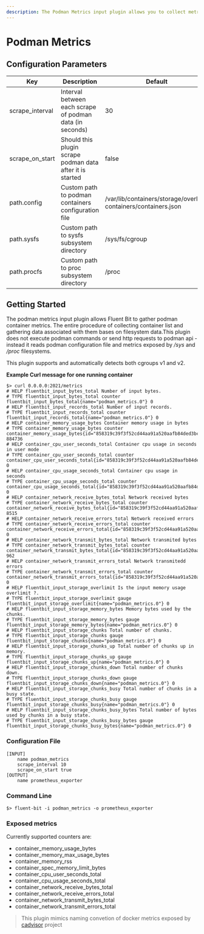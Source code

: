 ```yaml
---
description: The Podman Metrics input plugin allows you to collect metrics from podman containers, so they can be exposed later as, for example, Prometheus counters and gauges.
---
```


# Podman Metrics

## Configuration Parameters

| **Key**           | Description                                                | Default                                                        |
| ----------------- | ---------------------------------------------------------- | -------------------------------------------------------------- |
| scrape_interval   | Interval between each scrape of podman data (in seconds)   | 30                                                             |
| scrape_on_start   | Should this plugin scrape podman data after it is started  | false                                                          |
| path.config       | Custom path to podman containers configuration file        | /var/lib/containers/storage/overlay-containers/containers.json |
| path.sysfs        | Custom path to sysfs subsystem directory                   | /sys/fs/cgroup                                                 |
| path.procfs       | Custom path to proc subsystem directory                    | /proc                                                          |

## Getting Started

The podman metrics input plugin allows Fluent Bit to gather podman container metrics. The entire procedure of collecting container list and gathering data associated with them bases on filesystem data.This plugin does not execute podman commands or send http requests to podman api - instead it reads podman configuration file and metrics exposed by */sys* and */proc* filesystems.

This plugin supports and automatically detects both cgroups v1 and v2.

**Example Curl message for one running container**

```
$> curl 0.0.0.0:2021/metrics
# HELP fluentbit_input_bytes_total Number of input bytes.
# TYPE fluentbit_input_bytes_total counter
fluentbit_input_bytes_total{name="podman_metrics.0"} 0
# HELP fluentbit_input_records_total Number of input records.
# TYPE fluentbit_input_records_total counter
fluentbit_input_records_total{name="podman_metrics.0"} 0
# HELP container_memory_usage_bytes Container memory usage in bytes
# TYPE container_memory_usage_bytes counter
container_memory_usage_bytes{id="858319c39f3f52cd44aa91a520aafb84ded3bc4b4a1e04130ccf87043149bbbf",name="blissful_wescoff",image="docker.io/library/ubuntu:latest"} 884736
# HELP container_cpu_user_seconds_total Container cpu usage in seconds in user mode
# TYPE container_cpu_user_seconds_total counter
container_cpu_user_seconds_total{id="858319c39f3f52cd44aa91a520aafb84ded3bc4b4a1e04130ccf87043149bbbf",name="blissful_wescoff",image="docker.io/library/ubuntu:latest"} 0
# HELP container_cpu_usage_seconds_total Container cpu usage in seconds
# TYPE container_cpu_usage_seconds_total counter
container_cpu_usage_seconds_total{id="858319c39f3f52cd44aa91a520aafb84ded3bc4b4a1e04130ccf87043149bbbf",name="blissful_wescoff",image="docker.io/library/ubuntu:latest"} 0
# HELP container_network_receive_bytes_total Network received bytes
# TYPE container_network_receive_bytes_total counter
container_network_receive_bytes_total{id="858319c39f3f52cd44aa91a520aafb84ded3bc4b4a1e04130ccf87043149bbbf",name="blissful_wescoff",image="docker.io/library/ubuntu:latest",interface="eth0"} 8515
# HELP container_network_receive_errors_total Network received errors
# TYPE container_network_receive_errors_total counter
container_network_receive_errors_total{id="858319c39f3f52cd44aa91a520aafb84ded3bc4b4a1e04130ccf87043149bbbf",name="blissful_wescoff",image="docker.io/library/ubuntu:latest",interface="eth0"} 0
# HELP container_network_transmit_bytes_total Network transmited bytes
# TYPE container_network_transmit_bytes_total counter
container_network_transmit_bytes_total{id="858319c39f3f52cd44aa91a520aafb84ded3bc4b4a1e04130ccf87043149bbbf",name="blissful_wescoff",image="docker.io/library/ubuntu:latest",interface="eth0"} 962
# HELP container_network_transmit_errors_total Network transmitedd errors
# TYPE container_network_transmit_errors_total counter
container_network_transmit_errors_total{id="858319c39f3f52cd44aa91a520aafb84ded3bc4b4a1e04130ccf87043149bbbf",name="blissful_wescoff",image="docker.io/library/ubuntu:latest",interface="eth0"} 0
# HELP fluentbit_input_storage_overlimit Is the input memory usage overlimit ?.
# TYPE fluentbit_input_storage_overlimit gauge
fluentbit_input_storage_overlimit{name="podman_metrics.0"} 0
# HELP fluentbit_input_storage_memory_bytes Memory bytes used by the chunks.
# TYPE fluentbit_input_storage_memory_bytes gauge
fluentbit_input_storage_memory_bytes{name="podman_metrics.0"} 0
# HELP fluentbit_input_storage_chunks Total number of chunks.
# TYPE fluentbit_input_storage_chunks gauge
fluentbit_input_storage_chunks{name="podman_metrics.0"} 0
# HELP fluentbit_input_storage_chunks_up Total number of chunks up in memory.
# TYPE fluentbit_input_storage_chunks_up gauge
fluentbit_input_storage_chunks_up{name="podman_metrics.0"} 0
# HELP fluentbit_input_storage_chunks_down Total number of chunks down.
# TYPE fluentbit_input_storage_chunks_down gauge
fluentbit_input_storage_chunks_down{name="podman_metrics.0"} 0
# HELP fluentbit_input_storage_chunks_busy Total number of chunks in a busy state.
# TYPE fluentbit_input_storage_chunks_busy gauge
fluentbit_input_storage_chunks_busy{name="podman_metrics.0"} 0
# HELP fluentbit_input_storage_chunks_busy_bytes Total number of bytes used by chunks in a busy state.
# TYPE fluentbit_input_storage_chunks_busy_bytes gauge
fluentbit_input_storage_chunks_busy_bytes{name="podman_metrics.0"} 0
```

### Configuration File

```
[INPUT]
    name podman_metrics
    scrape_interval 10
    scrape_on_start true
[OUTPUT]
    name prometheus_exporter
```

### Command Line

```
$> fluent-bit -i podman_metrics -o prometheus_exporter
```

### Exposed metrics

Currently supported counters are:
- container_memory_usage_bytes
- container_memory_max_usage_bytes
- container_memory_rss
- container_spec_memory_limit_bytes
- container_cpu_user_seconds_total
- container_cpu_usage_seconds_total
- container_network_receive_bytes_total
- container_network_receive_errors_total
- container_network_transmit_bytes_total
- container_network_transmit_errors_total

> This plugin mimics naming convetion of docker metrics exposed by [cadvisor](https://github.com/google/cadvisor) project
